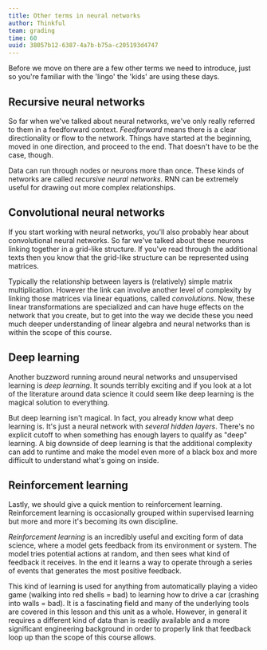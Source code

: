 ```yaml
---
title: Other terms in neural networks
author: Thinkful
team: grading
time: 60
uuid: 38057b12-6387-4a7b-b75a-c205193d4747
---
```


Before we move on there are a few other terms we need to introduce, just so you're familiar with the 'lingo' the 'kids' are using these days.


## Recursive neural networks

So far when we've talked about neural networks, we've only really referred to them in a feedforward context. _Feedforward_ means there is a clear directionality or flow to the network. Things have started at the beginning, moved in one direction, and proceed to the end. That doesn't have to be the case, though.

Data can run through nodes or neurons more than once. These kinds of networks are called _recursive neural networks_. RNN can be extremely useful for drawing out more complex relationships.


## Convolutional neural networks

If you start working with neural networks, you'll also probably hear about convolutional neural networks. So far we've talked about these neurons linking together in a grid-like structure. If you've read through the additional texts then you know that the grid-like structure can be represented using matrices.

Typically the relationship between layers is (relatively) simple matrix multiplication. However the link can involve another level of complexity by linking those matrices via linear equations, called _convolutions_. Now, these linear transformations are specialized and can have huge effects on the network that you create, but to get into the way we decide these you need much deeper understanding of linear algebra and neural networks than is within the scope of this course.


## Deep learning

Another buzzword running around neural networks and unsupervised learning is _deep learning_. It sounds terribly exciting and if you look at a lot of the literature around data science it could seem like deep learning is the magical solution to everything.

But deep learning isn't magical. In fact, you already know what deep learning is. It's just a neural network with _several hidden layers_. There's no explicit cutoff to when something has enough layers to qualify as "deep" learning. A big downside of deep learning is that the additional complexity can add to runtime and make the model even more of a black box and more difficult to understand what's going on inside.


## Reinforcement learning

Lastly, we should give a quick mention to reinforcement learning. Reinforcement learning is occasionally grouped within supervised learning but more and more it's becoming its own discipline.

_Reinforcement learning_ is an incredibly useful and exciting form of data science, where a model gets feedback from its environment or system. The model tries potential actions at random, and then sees what kind of feedback it receives. In the end it learns a way to operate through a series of events that generates the most positive feedback.

This kind of learning is used for anything from automatically playing a video game (walking into red shells = bad) to learning how to drive a car (crashing into walls = bad). It is a fascinating field and many of the underlying tools are covered in this lesson and this unit as a whole. However, in general it requires a different kind of data than is readily available and a more significant engineering background in order to properly link that feedback loop up than the scope of this course allows.


